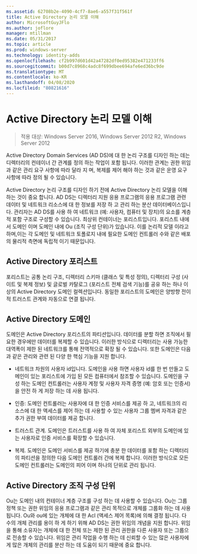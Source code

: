 ```yaml
---
ms.assetid: 62708b2e-4090-4cf7-8ae6-a557f31f561f
title: Active Directory 논리 모델 이해
author: MicrosoftGuyJFlo
ms.author: joflore
manager: mtillman
ms.date: 05/31/2017
ms.topic: article
ms.prod: windows-server
ms.technology: identity-adds
ms.openlocfilehash: cf2b997d601d42a47282df0ed95382e471233ff6
ms.sourcegitcommit: b00d7c8968c4adc8f699dbee694afe6ed36bc9de
ms.translationtype: MT
ms.contentlocale: ko-KR
ms.lasthandoff: 04/08/2020
ms.locfileid: "80821616"
---
```

# <a name="understanding-the-active-directory-logical-model"></a>Active Directory 논리 모델 이해

>적용 대상: Windows Server 2016, Windows Server 2012 R2, Windows Server 2012

Active Directory Domain Services (AD DS)에 대 한 논리 구조를 디자인 하는 데는 디렉터리의 컨테이너 간 관계를 정의 하는 작업이 포함 됩니다. 이러한 관계는 권한 위임과 같은 관리 요구 사항에 따라 달라 지 며, 복제를 제어 해야 하는 것과 같은 운영 요구 사항에 따라 정의 될 수 있습니다.  
  
Active Directory 논리 구조를 디자인 하기 전에 Active Directory 논리 모델을 이해 하는 것이 중요 합니다. AD DS는 디렉터리 지원 응용 프로그램의 응용 프로그램 관련 데이터 및 네트워크 리소스에 대 한 정보를 저장 하 고 관리 하는 분산 데이터베이스입니다. 관리자는 AD DS를 사용 하 여 네트워크 (예: 사용자, 컴퓨터 및 장치)의 요소를 계층적 포함 구조로 구성할 수 있습니다. 최상위 컨테이너는 포리스트입니다. 포리스트 내에서 도메인 이며 도메인 내에 Ou (조직 구성 단위)가 있습니다. 이를 논리적 모델 이라고 하며,이는 각 도메인 및 네트워크 토폴로지 내에 필요한 도메인 컨트롤러 수와 같은 배포의 물리적 측면에 독립적 이기 때문입니다.  
  
## <a name="active-directory-forest"></a>Active Directory 포리스트  
포리스트는 공통 논리 구조, 디렉터리 스키마 (클래스 및 특성 정의), 디렉터리 구성 (사이트 및 복제 정보) 및 글로벌 카탈로그 (포리스트 전체 검색 기능)를 공유 하는 하나 이상의 Active Directory 도메인 컬렉션입니다. 동일한 포리스트의 도메인은 양방향 전이적 트러스트 관계와 자동으로 연결 됩니다.  
  
## <a name="active-directory-domain"></a>Active Directory 도메인  
도메인은 Active Directory 포리스트의 파티션입니다. 데이터를 분할 하면 조직에서 필요한 경우에만 데이터를 복제할 수 있습니다. 이러한 방식으로 디렉터리는 사용 가능한 대역폭이 제한 된 네트워크를 통해 전역적으로 확장 될 수 있습니다. 또한 도메인은 다음과 같은 관리와 관련 된 다양 한 핵심 기능을 지원 합니다.  
  
-   네트워크 차원의 사용자 id입니다. 도메인을 사용 하면 사용자 id를 한 번 만들고 도메인이 있는 포리스트에 가입 된 모든 컴퓨터에서 참조할 수 있습니다. 도메인을 구성 하는 도메인 컨트롤러는 사용자 계정 및 사용자 자격 증명 (예: 암호 또는 인증서)을 안전 하 게 저장 하는 데 사용 됩니다.  
  
-   인증: 도메인 컨트롤러는 사용자에 대 한 인증 서비스를 제공 하 고, 네트워크의 리소스에 대 한 액세스를 제어 하는 데 사용할 수 있는 사용자 그룹 멤버 자격과 같은 추가 권한 부여 데이터를 제공 합니다.  
  
-   트러스트 관계. 도메인은 트러스트를 사용 하 여 자체 포리스트 외부의 도메인에 있는 사용자로 인증 서비스를 확장할 수 있습니다.  
  
-   복제. 도메인은 도메인 서비스를 제공 하기에 충분 한 데이터를 포함 하는 디렉터리의 파티션을 정의한 다음 도메인 컨트롤러 간에 복제 합니다. 이러한 방식으로 모든 도메인 컨트롤러는 도메인의 피어 이며 하나의 단위로 관리 됩니다.  
  
## <a name="active-directory-organizational-units"></a>Active Directory 조직 구성 단위  
Ou는 도메인 내의 컨테이너 계층 구조를 구성 하는 데 사용할 수 있습니다. Ou는 그룹 정책 또는 권한 위임의 응용 프로그램과 같은 관리 목적으로 개체를 그룹화 하는 데 사용 됩니다. Ou와 ou에 있는 개체에 대 한 Acl (액세스 제어 목록)에 의해 결정 됩니다. 다 수의 개체 관리를 용이 하 게 하기 위해 AD DS는 권한 위임의 개념을 지원 합니다. 위임을 통해 소유자는 개체에 대 한 전체 또는 제한 된 관리 권한을 다른 사용자 또는 그룹으로 전송할 수 있습니다. 위임은 관리 작업을 수행 하는 데 신뢰할 수 있는 많은 사용자에 게 많은 개체의 관리를 분산 하는 데 도움이 되기 때문에 중요 합니다.  
  


